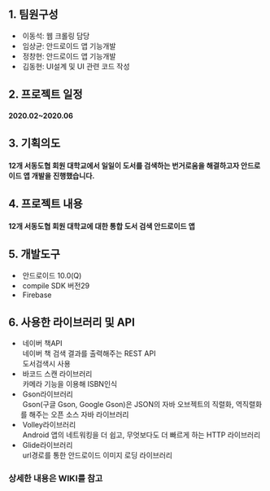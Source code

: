 <h2>1. 팀원구성</h2>
<ul>
   <li>&nbsp;이동석: 웹 크롤링 담당</li>
   <li>&nbsp;임상균: 안드로이드 앱 기능개발</li>
   <li>&nbsp;정창현: 안드로이드 앱 기능개발</li>
   <li>&nbsp;김동현: UI설계 및 UI 관련 코드 작성</li>
</ul>
<h2>2. 프로젝트 일정</h2>
<h4>2020.02~2020.06</h4>
<h2>3. 기획의도</h2>
<h4> 12개 서동도협 회원 대학교에서 일일이 도서를 검색하는 번거로움을 해결하고자 안드로이드 앱 개발을 진행했습니다.</h4>
<h2>4. 프로젝트 내용</h2>
<h4>12개 서동도협 회원 대학교에 대한 통합 도서 검색 안드로이드 앱</h4>
<h2>5. 개발도구</h2>
<ul>
   <li>&nbsp;안드로이드 10.0(Q)</li>
   <li>&nbsp;compile SDK 버전29</li>
   <li>&nbsp;Firebase</li>
</ul>
<h2>6. 사용한 라이브러리 및 API</h2>
<ul>
   <li>&nbsp;네이버 책API<br>&nbsp;네이버 책 검색 결과를 출력해주는 REST API<br>&nbsp;도서검색시 사용</li>
   <li>&nbsp;바코드 스캔 라이브러리<br>&nbsp;카메라 기능을 이용해 ISBN인식</li>
   <li>&nbsp;Gson라이브러리<br>&nbsp;Gson(구글 Gson, Google Gson)은 JSON의 자바 오브젝트의 직렬화, 역직렬화를 해주는 오픈 소스 자바 라이브러리</li>
   <li>&nbsp;Volley라이브러리<br>&nbsp;Android 앱의 네트워킹을 더 쉽고, 무엇보다도 더 빠르게 하는 HTTP 라이브러리</li>
   <li>&nbsp;Glide라이브러리<br>&nbsp;url경로를 통한 안드로이드 이미지 로딩 라이브러리</li>
</ul>

<h3>상세한 내용은 WIKI를 참고</h3>

